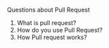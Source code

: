 Questions about Pull Request

1. What is pull request?
2. How do you use Pull Request?
3. How Pull request works?
